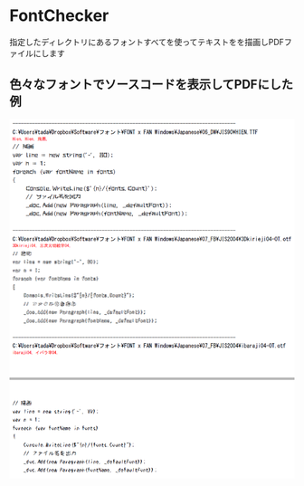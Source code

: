 # FontChecker
指定したディレクトリにあるフォントすべてを使ってテキストをを描画しPDFファイルにします

## 色々なフォントでソースコードを表示してPDFにした例

![サンプル画像](https://github.com/marony/FontChecker/blob/master/doc/sample.png)
